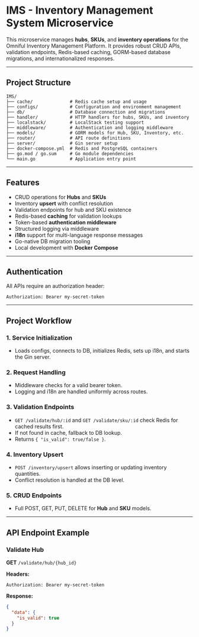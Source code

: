 
# IMS - Inventory Management System Microservice

This microservice manages **hubs**, **SKUs**, and **inventory operations** for the Omniful Inventory Management Platform. It provides robust CRUD APIs, validation endpoints, Redis-based caching, GORM-based database migrations, and internationalized responses.

---

## Project Structure

```
IMS/
├── cache/              # Redis cache setup and usage
├── configs/            # Configuration and environment management
├── db/                 # Database connection and migrations
├── handler/            # HTTP handlers for hubs, SKUs, and inventory
├── localstack/         # LocalStack testing support
├── middleware/         # Authentication and logging middleware
├── models/             # GORM models for Hub, SKU, Inventory, etc.
├── router/             # API route definitions
├── server/             # Gin server setup
├── docker-compose.yml  # Redis and PostgreSQL containers
├── go.mod / go.sum     # Go module dependencies
└── main.go             # Application entry point
```

---

## Features

- CRUD operations for **Hubs** and **SKUs**
- Inventory **upsert** with conflict resolution
- Validation endpoints for hub and SKU existence
- Redis-based **caching** for validation lookups
- Token-based **authentication middleware**
- Structured logging via middleware
- **i18n** support for multi-language response messages
- Go-native DB migration tooling
- Local development with **Docker Compose**

---

## Authentication

All APIs require an authorization header:

```
Authorization: Bearer my-secret-token
```

---

## Project Workflow

### 1. Service Initialization

- Loads configs, connects to DB, initializes Redis, sets up i18n, and starts the Gin server.

### 2. Request Handling

- Middleware checks for a valid bearer token.
- Logging and i18n are handled uniformly across routes.

### 3. Validation Endpoints

- `GET /validate/hub/:id` and `GET /validate/sku/:id` check Redis for cached results first.
- If not found in cache, fallback to DB lookup.
- Returns `{ "is_valid": true/false }`.

### 4. Inventory Upsert

- `POST /inventory/upsert` allows inserting or updating inventory quantities.
- Conflict resolution is handled at the DB level.

### 5. CRUD Endpoints

- Full POST, GET, PUT, DELETE for **Hub** and **SKU** models.

---

## API Endpoint Example

### Validate Hub

**GET** `/validate/hub/{hub_id}`

**Headers:**
```
Authorization: Bearer my-secret-token
```

**Response:**
```json
{
  "data": {
    "is_valid": true
  }
}
```

